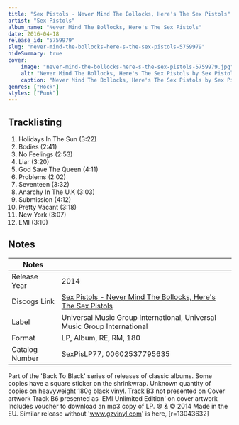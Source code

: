 ```yaml
---
title: "Sex Pistols - Never Mind The Bollocks, Here's The Sex Pistols"
artist: "Sex Pistols"
album_name: "Never Mind The Bollocks, Here's The Sex Pistols"
date: 2016-04-18
release_id: "5759979"
slug: "never-mind-the-bollocks-here-s-the-sex-pistols-5759979"
hideSummary: true
cover:
    image: "never-mind-the-bollocks-here-s-the-sex-pistols-5759979.jpg"
    alt: "Never Mind The Bollocks, Here's The Sex Pistols by Sex Pistols"
    caption: "Never Mind The Bollocks, Here's The Sex Pistols by Sex Pistols"
genres: ["Rock"]
styles: ["Punk"]
---
```


## Tracklisting
1. Holidays In The Sun (3:22)
2. Bodies (2:41)
3. No Feelings (2:53)
4. Liar (3:20)
5. God Save The Queen (4:11)
6. Problems (2:02)
7. Seventeen (3:32)
8. Anarchy In The U.K (3:03)
9. Submission (4:12)
10. Pretty Vacant (3:18)
11. New York (3:07)
12. EMI (3:10)



## Notes

| Notes          |             |
| ---------------| ----------- |
| Release Year   | 2014 |
| Discogs Link   | [Sex Pistols - Never Mind The Bollocks, Here's The Sex Pistols](https://www.discogs.com/release/5759979-Sex-Pistols-Never-Mind-The-Bollocks-Heres-The-Sex-Pistols) |
| Label          | Universal Music Group International, Universal Music Group International |
| Format         | LP, Album, RE, RM, 180 |
| Catalog Number | SexPisLP77, 00602537795635 |

Part of the 'Back To Black' series of releases of classic albums. Some copies have a square sticker on the shrinkwrap.  Unknown quantity of copies on heavyweight 180g black vinyl.  Track B3 not presented on Cover artwork Track B6 presented as 'EMI Unlimited Edition' on cover artwork  Includes voucher to download an mp3 copy of LP.  ℗ & © 2014 Made in the EU.  Similar release without 'www.gzvinyl.com' is here, [r=13043632]

